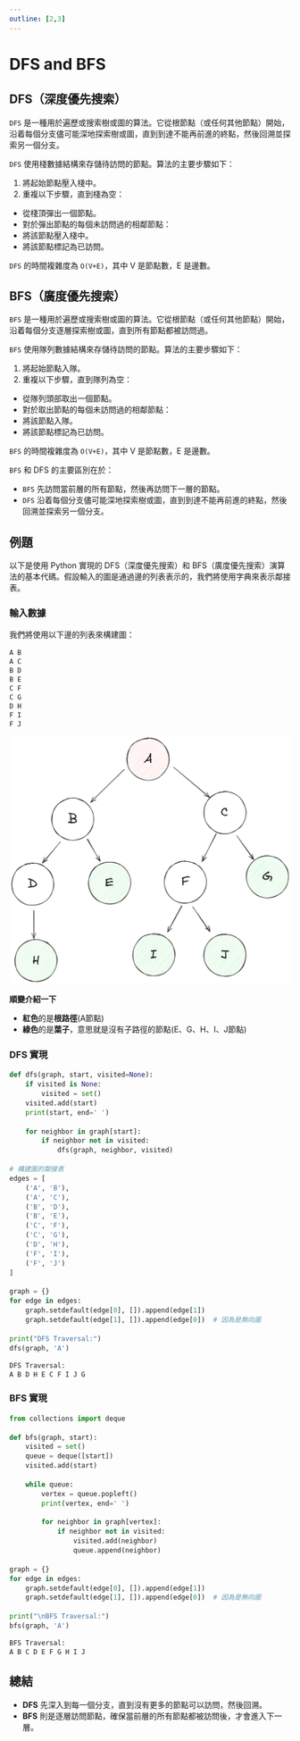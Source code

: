 ```yaml
---
outline: [2,3]
---
```



# DFS and BFS

## DFS（深度優先搜索）

`DFS` 是一種用於遍歷或搜索樹或圖的算法。它從根節點（或任何其他節點）開始，沿着每個分支儘可能深地探索樹或圖，直到到達不能再前進的終點，然後回溯並探索另一個分支。

`DFS` 使用棧數據結構來存儲待訪問的節點。算法的主要步驟如下：

1. 將起始節點壓入棧中。
2. 重複以下步驟，直到棧為空：
- 從棧頂彈出一個節點。
- 對於彈出節點的每個未訪問過的相鄰節點：
- 將該節點壓入棧中。
- 將該節點標記為已訪問。

`DFS` 的時間複雜度為 `O(V+E)`，其中 V 是節點數，E 是邊數。

## BFS（廣度優先搜索）

`BFS` 是一種用於遍歷或搜索樹或圖的算法。它從根節點（或任何其他節點）開始，沿着每個分支逐層探索樹或圖，直到所有節點都被訪問過。

`BFS` 使用隊列數據結構來存儲待訪問的節點。算法的主要步驟如下：

1. 將起始節點入隊。
2. 重複以下步驟，直到隊列為空：
- 從隊列頭部取出一個節點。
- 對於取出節點的每個未訪問過的相鄰節點：
- 將該節點入隊。
- 將該節點標記為已訪問。

`BFS` 的時間複雜度為 `O(V+E)`，其中 V 是節點數，E 是邊數。

`BFS` 和 DFS 的主要區別在於：

- `BFS` 先訪問當前層的所有節點，然後再訪問下一層的節點。
- `DFS` 沿着每個分支儘可能深地探索樹或圖，直到到達不能再前進的終點，然後回溯並探索另一個分支。


## 例題

以下是使用 Python 實現的 DFS（深度優先搜索）和 BFS（廣度優先搜索）演算法的基本代碼。假設輸入的圖是通過邊的列表表示的，我們將使用字典來表示鄰接表。

### 輸入數據

我們將使用以下邊的列表來構建圖：

```
A B
A C
B D
B E
C F
C G
D H
F I
F J
```

![alt text](./assets/DFS-and-BFS/image.png)

**順變介紹一下**<br>
- **紅色**的是**根路徑**(A節點)
- **綠色**的是**葉子**，意思就是沒有子路徑的節點(E、G、H、I、J節點)

### DFS 實現

```python
def dfs(graph, start, visited=None):
    if visited is None:
        visited = set()
    visited.add(start)
    print(start, end=' ')
    
    for neighbor in graph[start]:
        if neighbor not in visited:
            dfs(graph, neighbor, visited)

# 構建圖的鄰接表
edges = [
    ('A', 'B'),
    ('A', 'C'),
    ('B', 'D'),
    ('B', 'E'),
    ('C', 'F'),
    ('C', 'G'),
    ('D', 'H'),
    ('F', 'I'),
    ('F', 'J')
]

graph = {}
for edge in edges:
    graph.setdefault(edge[0], []).append(edge[1])
    graph.setdefault(edge[1], []).append(edge[0])  # 因為是無向圖

print("DFS Traversal:")
dfs(graph, 'A')
```
```
DFS Traversal:
A B D H E C F I J G 
```

### BFS 實現

```python
from collections import deque

def bfs(graph, start):
    visited = set()
    queue = deque([start])
    visited.add(start)
    
    while queue:
        vertex = queue.popleft()
        print(vertex, end=' ')
        
        for neighbor in graph[vertex]:
            if neighbor not in visited:
                visited.add(neighbor)
                queue.append(neighbor)

graph = {}
for edge in edges:
    graph.setdefault(edge[0], []).append(edge[1])
    graph.setdefault(edge[1], []).append(edge[0])  # 因為是無向圖

print("\nBFS Traversal:")
bfs(graph, 'A')
```

```
BFS Traversal:
A B C D E F G H I J 
```

## 總結

- **DFS** 先深入到每一個分支，直到沒有更多的節點可以訪問，然後回溯。
- **BFS** 則是逐層訪問節點，確保當前層的所有節點都被訪問後，才會進入下一層。